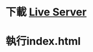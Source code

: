 # 下載 [Live Server](https://marketplace.visualstudio.com/items?itemName=ritwickdey.LiveServer)
# 執行index.html
